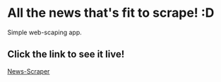 # All the news that's fit to scrape! :D
Simple web-scaping app.

## Click the link to see it live!

[News-Scraper](https://intense-retreat-11798.herokuapp.com/)
